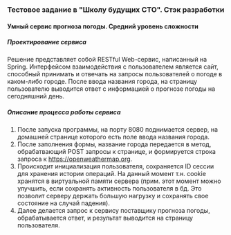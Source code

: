 ### Тестовое задание в "Школу будущих CTO". Стэк разработки
#### Умный сервис прогноза погоды. Средний уровень сложности

##### Проектирование сервиса
Решение представляет собой RESTful Web-сервис, написанный на Spring. 
Интерфейсом взаимодействия с пользователем является сайт, способный принимать и отвечать на запросы пользователей о погоде в каком-либо городе.
После ввода названия города, на страницу пользователю выводится ответ с информацией о прогнозе погоды на сегодняшний день.

##### Описание процесса работы сервиса
1) После запуска программы, на порту 8080 поднимается сервер, на домашней странице которого есть поле ввода названия города.
2) После заполнения формы, название города передается в метод, обрабатвающий POST запросы к странице, и формируется строка запроса к https://openweathermap.org.
3) Происходит инициализация пользователя, сохраняется ID сессии для хранения истории операций. На данный момент т.н. cookie хранятся в виртуальной памяти сервера (прим. этот момент можно улучшить, если сохранять активность пользователя в бд. Это позволит серверу держать большую нагрузку и сохранять свое состояние на случай падения).
4) Далее делается запрос к сервису поставщику прогноза погоды, обрабатывается ответ, и результат выводится на страницу пользователя.
